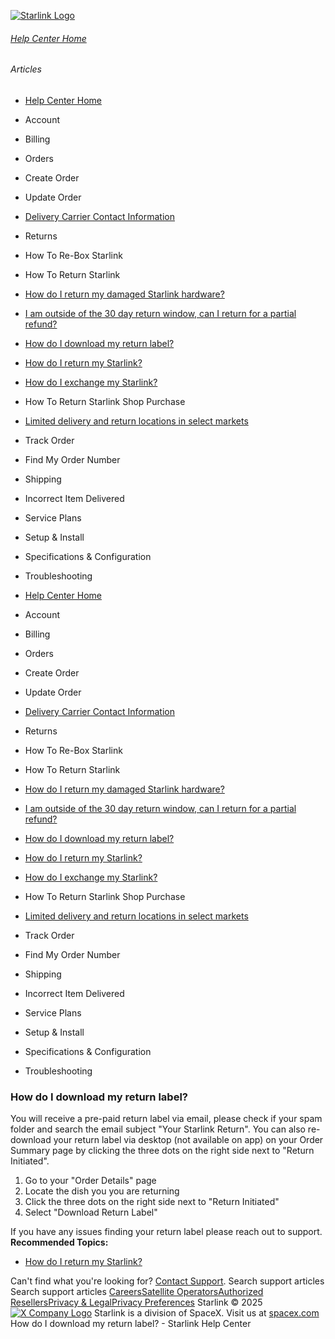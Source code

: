 [![Starlink Logo](https://www.starlink.com/_next/image?url=%2Fassets%2Fimages%2Flogo%2Flogo_white.png&w=3840&q=75)](https://www.starlink.com/support/article/<https:/www.starlink.com/>)
###### [Help Center Home](https://www.starlink.com/support/article/</support>)
###### Articles
  * [Help Center Home](https://www.starlink.com/support/article/</support>)
  * Account
  * Billing
  * Orders
  * Create Order
  * Update Order
  * [Delivery Carrier Contact Information](https://www.starlink.com/support/article/</support/article/c954e904-6c7b-0171-e845-567390f8bfb1>)
  * Returns
  * How To Re-Box Starlink
  * How To Return Starlink
  * [How do I return my damaged Starlink hardware?](https://www.starlink.com/support/article/</support/article/5cdc5c31-3af4-d9eb-d0c3-7fc8e85389f5>)
  * [I am outside of the 30 day return window, can I return for a partial refund?](https://www.starlink.com/support/article/</support/article/65ef366f-5807-bdc2-2dac-772e7d44963f>)
  * [How do I download my return label? ](https://www.starlink.com/support/article/</support/article/37887554-887f-3e54-b06e-29d1bf706a50>)
  * [How do I return my Starlink?](https://www.starlink.com/support/article/</support/article/a522bcf2-1e26-981f-1530-c05052fe2b9c>)
  * [How do I exchange my Starlink?](https://www.starlink.com/support/article/</support/article/d7f6e4b3-5f2e-0a88-1d86-5fd520ae036e>)
  * How To Return Starlink Shop Purchase
  * [Limited delivery and return locations in select markets](https://www.starlink.com/support/article/</support/article/8699de96-4870-e2bc-e0c5-c68a8ba58dc9>)
  * Track Order
  * Find My Order Number
  * Shipping
  * Incorrect Item Delivered
  * Service Plans
  * Setup & Install
  * Specifications & Configuration
  * Troubleshooting


  * [Help Center Home](https://www.starlink.com/support/article/</support>)
  * Account
  * Billing
  * Orders
  * Create Order
  * Update Order
  * [Delivery Carrier Contact Information](https://www.starlink.com/support/article/</support/article/c954e904-6c7b-0171-e845-567390f8bfb1>)
  * Returns
  * How To Re-Box Starlink
  * How To Return Starlink
  * [How do I return my damaged Starlink hardware?](https://www.starlink.com/support/article/</support/article/5cdc5c31-3af4-d9eb-d0c3-7fc8e85389f5>)
  * [I am outside of the 30 day return window, can I return for a partial refund?](https://www.starlink.com/support/article/</support/article/65ef366f-5807-bdc2-2dac-772e7d44963f>)
  * [How do I download my return label? ](https://www.starlink.com/support/article/</support/article/37887554-887f-3e54-b06e-29d1bf706a50>)
  * [How do I return my Starlink?](https://www.starlink.com/support/article/</support/article/a522bcf2-1e26-981f-1530-c05052fe2b9c>)
  * [How do I exchange my Starlink?](https://www.starlink.com/support/article/</support/article/d7f6e4b3-5f2e-0a88-1d86-5fd520ae036e>)
  * How To Return Starlink Shop Purchase
  * [Limited delivery and return locations in select markets](https://www.starlink.com/support/article/</support/article/8699de96-4870-e2bc-e0c5-c68a8ba58dc9>)
  * Track Order
  * Find My Order Number
  * Shipping
  * Incorrect Item Delivered
  * Service Plans
  * Setup & Install
  * Specifications & Configuration
  * Troubleshooting


### How do I download my return label? 
You will receive a pre-paid return label via email, please check if your spam folder and search the email subject "Your Starlink Return".
You can also re-download your return label via desktop (not available on app) on your Order Summary page by clicking the three dots on the right side next to "Return Initiated". 
  1. Go to your "Order Details" page
  2. Locate the dish you you are returning
  3. Click the three dots on the right side next to "Return Initiated"
  4. Select "Download Return Label"


If you have any issues finding your return label please reach out to support.
**Recommended Topics:**
  * [How do I return my Starlink?](https://www.starlink.com/support/article/<https:/www.starlink.com/support/article/a522bcf2-1e26-981f-1530-c05052fe2b9c>)


Can't find what you're looking for? [Contact Support](https://www.starlink.com/support/article/</support/tickets?sourceType=web_article_help_center&sourceValue=37887554-887f-3e54-b06e-29d1bf706a50>).
Search support articles
Search support articles
[Careers](https://www.starlink.com/support/article/<https:/www.spacex.com/careers>)[Satellite Operators](https://www.starlink.com/support/article/<https:/starlink.com/satellite-operators>)[Authorized Resellers](https://www.starlink.com/support/article/<https:/starlink.com/resellers>)[Privacy & Legal](https://www.starlink.com/support/article/<https:/starlink.com/legal>)[Privacy Preferences](https://www.starlink.com/support/article/<>)
Starlink © 2025
[![X Company Logo](https://www.starlink.com/assets/images/icons/x-logo.svg)](https://www.starlink.com/support/article/<https:/twitter.com/Starlink>)
Starlink is a division of SpaceX. Visit us at [spacex.com](https://www.starlink.com/support/article/<https:/www.spacex.com/>)
How do I download my return label? - Starlink Help Center
